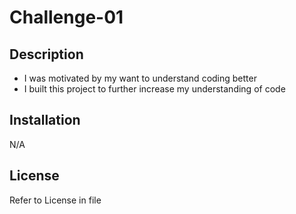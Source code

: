 # Challenge-01

## Description

- I was motivated by my want to understand coding better
- I built this project to further increase my understanding of code

## Installation

N/A

## License

Refer to License in file
